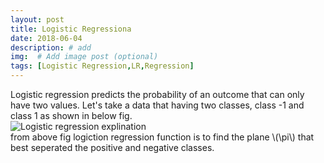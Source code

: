 ```yaml
---
layout: post
title: Logistic Regressiona
date: 2018-06-04 
description: # add
img:  # Add image post (optional)
tags: [Logistic Regression,LR,Regression]
---
```

Logistic regression predicts the probability of an outcome that can only have two values. Let's take a data that having two classes, class -1 and class 1 as shown in below fig.  
![Logistic regression explination]({{site.baseurl}}/assets/img/lr1.jpg)  
from above fig logiction regression function is to find the plane \\(\pi\\) that best seperated the positive and negative classes.
